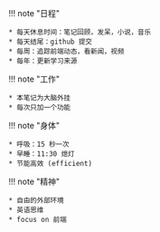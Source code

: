 
!!! note "日程"

    * 每天休息时间：笔记回顾，发呆，小说，音乐
    * 每天结尾：github 提交
    * 每周：追踪前端动态，看新闻，视频
    * 每年：更新学习来源

!!! note "工作"

    * 本笔记为大脑外挂
    * 每次只加一个功能

!!! note "身体"

    * 呼吸：15 秒一次
    * 早睡：11:30 熄灯
    * 节能高效 (efficient)

!!! note "精神"

    * 自由的外部环境
    * 英语思维
    * focus on 前端